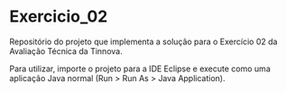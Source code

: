 # Exercicio_02
Repositório do projeto que implementa a solução para o Exercício 02 da Avaliação Técnica da Tinnova.

Para utilizar, importe o projeto para a IDE Eclipse e execute como uma aplicação Java normal (Run > Run As > Java Application).
